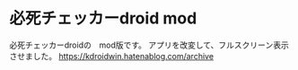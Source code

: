 # 必死チェッカーdroid mod
必死チェッカーdroidの　mod版です。
アプリを改変して、フルスクリーン表示させました。
https://kdroidwin.hatenablog.com/archive
